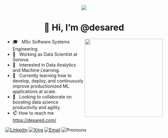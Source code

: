 
<p align="center"><img src="https://i.imgur.com/A6bWGFl.gif"/></p>

<h1 align="center">👋 Hi, I’m @desared </h1>

<img align ="right" src = "https://media.giphy.com/media/jRf5fsn8G6YaogAWxn/giphy.gif" width="250" height="250">

- 🎓 &nbsp; MSc Software Systems Engineering
- 💼 &nbsp; Working as Data Scientist at Sonova.
- 👀 &nbsp; Interested in Data Analytics and Machine Learning.
- 🌱 &nbsp; Currently learning how to develop, deploy, and continuously improve productionized ML applications at scale.
- 💞️ &nbsp; Looking to collaborate on boosting data science productivity and agility.
- 📫 How to reach me https://desared.com/

[![Linkedin](https://img.shields.io/badge/-LinkedIn-blue?style=flat&logo=Linkedin&logoColor=white&link=https://www.linkedin.com/in/desared/)](https://www.linkedin.com/in/desared/)
[![Xing](https://img.shields.io/badge/-Xing-green?style=flat&logo=Xing&logoColor=white&link=https://www.xing.com/profile/Desared_Osmanllari/cv)](https://www.xing.com/profile/Desared_Osmanllari/cv)
[![Email](https://img.shields.io/badge/-Email-c14438?style=flat&logo=Gmail&logoColor=white)](desaredosmanllari@gmail.com)
![Pronouns](https://img.shields.io/badge/Pronouns-He%2FHim-brightgreen?style=flat)        


<!---
desared/desared is a ✨ special ✨ repository because its `README.md` (this file) appears on your GitHub profile.
You can click the Preview link to take a look at your changes.
--->
